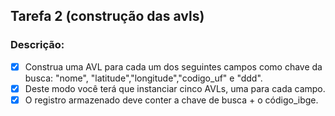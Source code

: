 ## Tarefa 2 (construção das avls)
### Descrição:
- [x] Construa uma AVL para cada um dos seguintes campos como chave da busca:  "nome", "latitude","longitude","codigo_uf" e "ddd".
- [x] Deste modo você terá que instanciar cinco AVLs, uma para cada campo.
- [x] O registro armazenado deve conter a chave de busca + o código_ibge.
